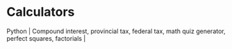 # Calculators
Python | 
Compound interest, provincial tax, federal tax, math quiz generator, perfect squares, factorials | 

